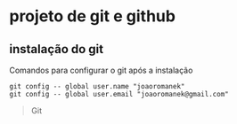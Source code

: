 # projeto de git e github

## instalação do git

Comandos para configurar o git após a instalação

```
git config -- global user.name "joaoromanek"
git config -- global user.email "joaoromanek@gmail.com"
```

>   Git
